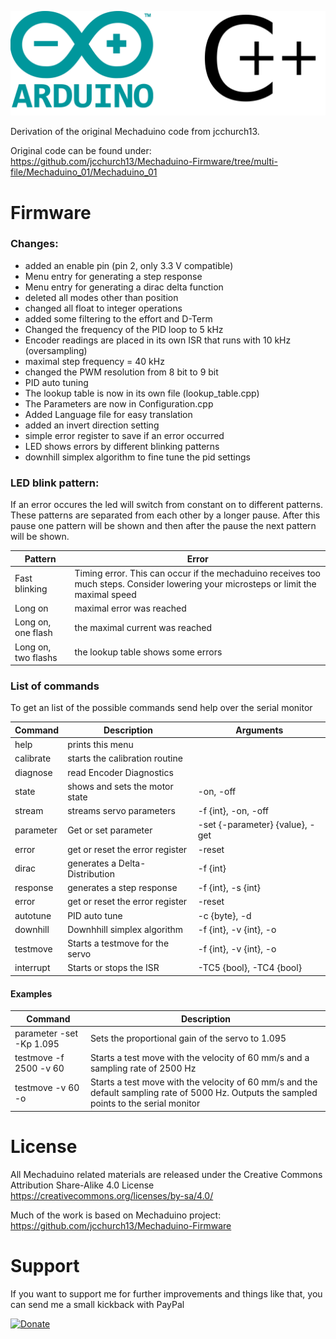 ![image](https://github.com/Kaiwol1990/Mechaduino/blob/dev/images/arduino.png)

Derivation of the original Mechaduino code from jcchurch13.

Original code can be found under: https://github.com/jcchurch13/Mechaduino-Firmware/tree/multi-file/Mechaduino_01/Mechaduino_01

# Firmware
### Changes:

- added an enable pin (pin 2, only 3.3 V compatible)
- Menu entry for generating a step response
- Menu entry for generating a dirac delta function
- deleted all modes other than position 
- changed all float to integer operations
- added some filtering to the effort and D-Term
- Changed the frequency of the PID loop to 5 kHz
- Encoder readings are placed in its own ISR that runs with 10 kHz (oversampling)
- maximal step frequency = 40 kHz
- changed the PWM resolution from 8 bit to 9 bit
- PID auto tuning
- The lookup table is now in its own file (lookup_table.cpp)
- The Parameters are now in Configuration.cpp
- Added Language file for easy translation
- added an invert direction setting
- simple error register to save if an error occurred
- LED shows errors by different blinking patterns
- downhill simplex algorithm to fine tune the pid settings

### LED blink pattern:
If an error occures the led will switch from constant on to different patterns. These patterns are separated from each other by a longer pause. After this pause one pattern will be shown and then after the pause the next pattern will be shown.

|Pattern| Error|
|-------|------|
|Fast blinking | Timing error. This can occur if the mechaduino receives too much steps. Consider lowering your microsteps or limit the maximal speed|
|Long on | maximal error was reached|
|Long on, one flash | the maximal current was reached|
|Long on, two flashs | the lookup table shows some errors|


### List of commands
To get an list of the possible commands send help over the serial monitor

|Command|Description|Arguments|
|-------|-----------|---------|
|help | prints this menu |
|calibrate | starts the calibration routine | |
|diagnose | read Encoder Diagnostics | |
|state | shows and sets the motor state | -on, -off |
|stream | streams servo parameters | -f {int}, -on, -off |
|parameter | Get or set parameter | -set {-parameter} {value}, -get |
|error | get or reset the error register | -reset |
|dirac | generates a Delta-Distribution | -f {int} |
|response | generates a step response | -f {int}, -s {int} |
|error | get or reset the error register | -reset |
|autotune | PID auto tune | -c {byte}, -d |
|downhill | Downhhill simplex algorithm | -f {int}, -v {int}, -o |
|testmove | Starts a testmove for the servo | -f {int}, -v {int}, -o |
|interrupt | Starts or stops the ISR | -TC5 {bool}, -TC4 {bool} |

#### Examples
|Command|Description|
|-------|-----------|
|parameter -set -Kp 1.095 | Sets the proportional gain of the servo to 1.095 |
|testmove -f 2500 -v 60 | Starts a test move with the velocity of 60 mm/s and a sampling rate of 2500 Hz |
|testmove -v 60 -o | Starts a test move with the velocity of 60 mm/s and the default sampling rate of 5000 Hz. Outputs the sampled points to the serial monitor |

# License
All Mechaduino related materials are released under the Creative Commons Attribution Share-Alike 4.0 License
https://creativecommons.org/licenses/by-sa/4.0/

Much of the work is based on Mechaduino project:
https://github.com/jcchurch13/Mechaduino-Firmware


# Support
If you want to support me for further improvements and things like that, you can send me a small kickback with PayPal

[![Donate](https://img.shields.io/badge/Donate-PayPal-green.svg)](https://www.paypal.com/cgi-bin/webscr?cmd=_s-xclick&hosted_button_id=64GHBDR3Z55JE)


